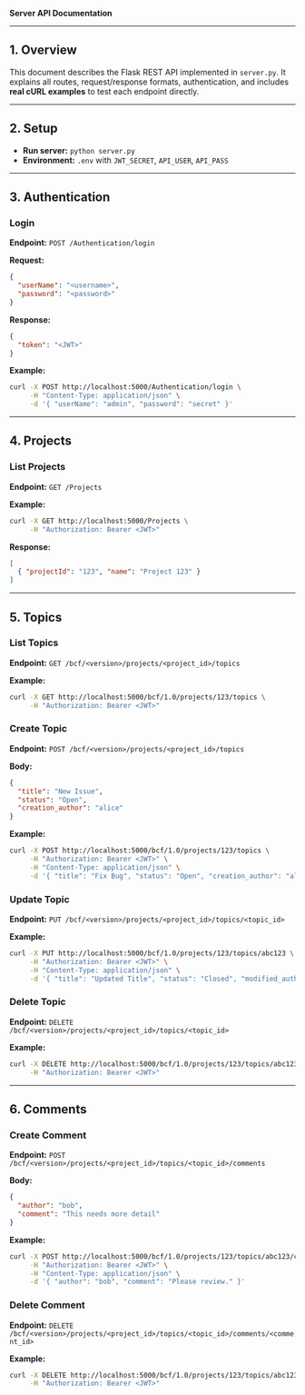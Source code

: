 **Server API Documentation**

---

## 1. Overview

This document describes the Flask REST API implemented in `server.py`. It explains all routes, request/response formats, authentication, and includes **real cURL examples** to test each endpoint directly.

---

## 2. Setup

- **Run server:** `python server.py`
- **Environment:** `.env` with `JWT_SECRET`, `API_USER`, `API_PASS`

---

## 3. Authentication

### Login

**Endpoint:** `POST /Authentication/login`

**Request:**

```json
{
  "userName": "<username>",
  "password": "<password>"
}
```

**Response:**

```json
{
  "token": "<JWT>"
}
```

**Example:**

```bash
curl -X POST http://localhost:5000/Authentication/login \
     -H "Content-Type: application/json" \
     -d '{ "userName": "admin", "password": "secret" }'
```

---

## 4. Projects

### List Projects

**Endpoint:** `GET /Projects`

**Example:**

```bash
curl -X GET http://localhost:5000/Projects \
     -H "Authorization: Bearer <JWT>"
```

**Response:**

```json
[
  { "projectId": "123", "name": "Project 123" }
]
```

---

## 5. Topics

### List Topics

**Endpoint:** `GET /bcf/<version>/projects/<project_id>/topics`

**Example:**

```bash
curl -X GET http://localhost:5000/bcf/1.0/projects/123/topics \
     -H "Authorization: Bearer <JWT>"
```

### Create Topic

**Endpoint:** `POST /bcf/<version>/projects/<project_id>/topics`

**Body:**

```json
{
  "title": "New Issue",
  "status": "Open",
  "creation_author": "alice"
}
```

**Example:**

```bash
curl -X POST http://localhost:5000/bcf/1.0/projects/123/topics \
     -H "Authorization: Bearer <JWT>" \
     -H "Content-Type: application/json" \
     -d '{ "title": "Fix Bug", "status": "Open", "creation_author": "alice" }'
```

### Update Topic

**Endpoint:** `PUT /bcf/<version>/projects/<project_id>/topics/<topic_id>`

**Example:**

```bash
curl -X PUT http://localhost:5000/bcf/1.0/projects/123/topics/abc123 \
     -H "Authorization: Bearer <JWT>" \
     -H "Content-Type: application/json" \
     -d '{ "title": "Updated Title", "status": "Closed", "modified_author": "bob" }'
```

### Delete Topic

**Endpoint:** `DELETE /bcf/<version>/projects/<project_id>/topics/<topic_id>`

**Example:**

```bash
curl -X DELETE http://localhost:5000/bcf/1.0/projects/123/topics/abc123 \
     -H "Authorization: Bearer <JWT>"
```

---

## 6. Comments

### Create Comment

**Endpoint:** `POST /bcf/<version>/projects/<project_id>/topics/<topic_id>/comments`

**Body:**

```json
{
  "author": "bob",
  "comment": "This needs more detail"
}
```

**Example:**

```bash
curl -X POST http://localhost:5000/bcf/1.0/projects/123/topics/abc123/comments \
     -H "Authorization: Bearer <JWT>" \
     -H "Content-Type: application/json" \
     -d '{ "author": "bob", "comment": "Please review." }'
```

### Delete Comment

**Endpoint:** `DELETE /bcf/<version>/projects/<project_id>/topics/<topic_id>/comments/<comment_id>`

**Example:**

```bash
curl -X DELETE http://localhost:5000/bcf/1.0/projects/123/topics/abc123/comments/c456 \
     -H "Authorization: Bearer <JWT>"
```

